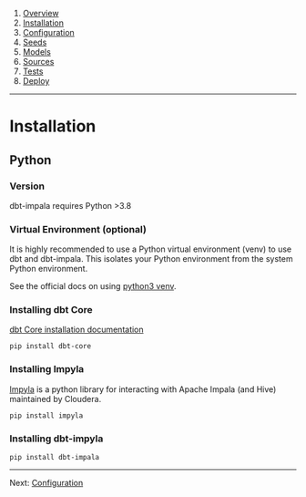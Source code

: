 1. [Overview](OVERVIEW.md)
2. [Installation](INSTALLATION.md)
3. [Configuration](CONFIGURATION.md)
4. [Seeds](SEED.md)
5. [Models](MODELS.md)
6. [Sources](SOURCES.md)
7. [Tests](TESTS.md)
8. [Deploy](DEPLOY.md)
---
# Installation

## Python
### Version
dbt-impala requires Python >3.8

### Virtual Environment (optional)
It is highly recommended to use a Python virtual environment (venv) to use dbt and dbt-impala. This isolates your Python environment from the system Python environment.

See the official docs on using [python3 venv](https://docs.python.org/3/library/venv.html).

### Installing dbt Core

[dbt Core installation documentation](https://docs.getdbt.com/dbt-cli/install/overview)

`pip install dbt-core`

### Installing Impyla

[Impyla](https://github.com/cloudera/impyla) is a python library for interacting with Apache Impala (and Hive) maintained by Cloudera.

`pip install impyla`

### Installing dbt-impyla

`pip install dbt-impala`

---
Next: [Configuration](CONFIGURATION.md)
